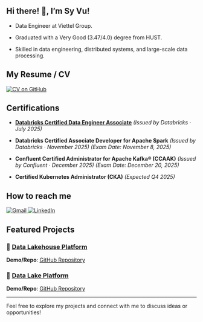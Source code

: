 

## Hi there! 👋, I’m Sy Vu!

- Data Engineer at Viettel Group. 

- Graduated with a Very Good (3.47/4.0) degree from HUST. 

- Skilled in data engineering, distributed systems, and large-scale data processing.
  
## My Resume / CV

<p align="left">
  <a href="https://github.com/vuhuusy/vuhuusy/blob/main/Resume_Big_Data_Engineer_Viet.pdf" target="_blank">
    <img src="https://img.shields.io/badge/View%20My%20CV-181717?style=for-the-badge&logo=github&logoColor=white" alt="CV on GitHub" />
  </a>
</p>

## Certifications

- [**Databricks Certified Data Engineer Associate**](https://credentials.databricks.com/0c4b2c99-7320-4344-8347-c5d48cc21292#acc.XMDlscKf) _(Issued by Databricks · July 2025)_

- **Databricks Certified Associate Developer for Apache Spark** _(Issued by Databricks · November 2025)_
  _(Exam Date: November 8, 2025)_

- **Confluent Certified Administrator for Apache Kafka® (CCAAK)** _(Issued by Confluent · December 2025)_
  _(Exam Date: December 20, 2025)_

- **Certified Kubernetes Administrator (CKA)** _(Expected Q4 2025)_  

## How to reach me

<p align="left">
  <a href="mailto:syvh.de@gmail.com" target="_blank">
    <img src="https://skillicons.dev/icons?i=gmail" alt="Gmail" />
  </a>
  <a href="https://www.linkedin.com/in/vu-huu-sy/" target="_blank">
    <img src="https://skillicons.dev/icons?i=linkedin" alt="LinkedIn" />
  </a>
</p>


## Featured Projects  

### 🔹 [Data Lakehouse Platform](https://github.com/vuhuusy/data-lakehouse-platform)  
**Demo/Repo**: [GitHub Repository](https://github.com/vuhuusy/data-lakehouse-platform)  

### 🔹 [Data Lake Platform](https://github.com/vuhuusy/data-lake-platform)  
**Demo/Repo**: [GitHub Repository](https://github.com/vuhuusy/data-lake-platform)

---
Feel free to explore my projects and connect with me to discuss ideas or opportunities!
